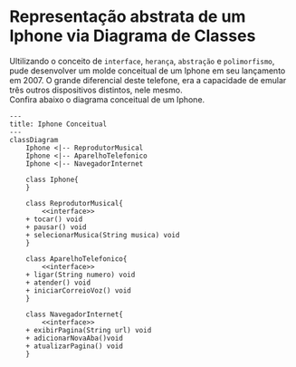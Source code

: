 # Representação abstrata de um Iphone via Diagrama de Classes

Ultilizando o conceito de <code>interface</code>, <code>herança</code>, <code>abstração</code> e <code>polimorfismo</code>, pude desenvolver um molde conceitual de um Iphone em seu lançamento em 2007.
O grande diferencial deste telefone, era a capacidade de emular três outros dispositivos distintos, nele mesmo.
<br>Confira abaixo o diagrama conceitual de um Iphone.
```` mermaid
---
title: Iphone Conceitual
---
classDiagram
	Iphone <|-- ReprodutorMusical
	Iphone <|-- AparelhoTelefonico
	Iphone <|-- NavegadorInternet
	
	class Iphone{
	}
	
	class ReprodutorMusical{
	    <<interface>> 
	+ tocar() void
	+ pausar() void
	+ selecionarMusica(String musica) void
	}

	class AparelhoTelefonico{
	    <<interface>> 
	+ ligar(String numero) void
	+ atender() void
	+ iniciarCorreioVoz() void
	}
	
	class NavegadorInternet{
	    <<interface>> 
	+ exibirPagina(String url) void
	+ adicionarNovaAba()void
	+ atualizarPagina() void
	}
````
